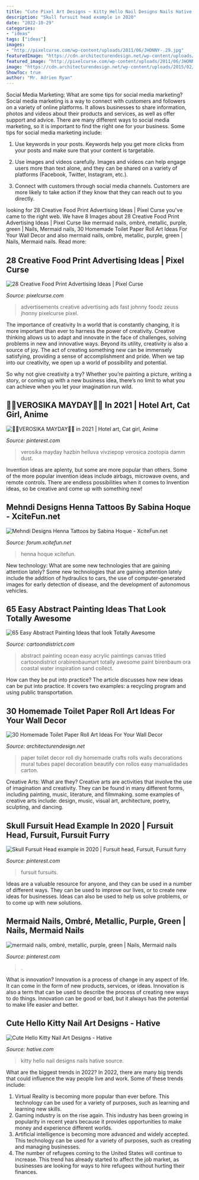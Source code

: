 ```yaml
---
title: "Cute Pixel Art Designs ~ Kitty Hello Nail Designs Nails Hative Source"
description: "Skull fursuit head example in 2020"
date: "2022-10-29"
categories:
- "ideas"
tags: ["ideas"]
images:
- "http://pixelcurse.com/wp-content/uploads/2011/06/JHONNY-.29.jpg"
featuredImage: "https://cdn.architecturendesign.net/wp-content/uploads/2015/02/AD-Toilet-Paper-Roll-Wall-Art-4.jpg"
featured_image: "http://pixelcurse.com/wp-content/uploads/2011/06/JHONNY-.29.jpg"
image: "https://cdn.architecturendesign.net/wp-content/uploads/2015/02/AD-Toilet-Paper-Roll-Wall-Art-4.jpg"
ShowToc: true
author: "Mr. Adrien Ryan"
---
```



Social Media Marketing: What are some tips for social media marketing?
Social media marketing is a way to connect with customers and followers on a variety of online platforms. It allows businesses to share information, photos and videos about their products and services, as well as offer support and advice. There are many different ways to social media marketing, so it is important to find the right one for your business. Some tips for social media marketing include:
1. Use keywords in your posts. Keywords help you get more clicks from your posts and make sure that your content is targetable.

2. Use images and videos carefully. Images and videos can help engage users more than text alone, and they can be shared on a variety of platforms (Facebook, Twitter, Instagram, etc.).

3. Connect with customers through social media channels. Customers are more likely to take action if they know that they can reach out to you directly.

	

		
looking for 28 Creative Food Print Advertising Ideas | Pixel Curse you've came to the right web. We have 8 Images about 28 Creative Food Print Advertising Ideas | Pixel Curse like mermaid nails, ombré, metallic, purple, green | Nails, Mermaid nails, 30 Homemade Toilet Paper Roll Art Ideas For Your Wall Decor and also mermaid nails, ombré, metallic, purple, green | Nails, Mermaid nails. Read more:
		
    
## 28 Creative Food Print Advertising Ideas | Pixel Curse

<img loading=lazy src="http://pixelcurse.com/wp-content/uploads/2011/06/JHONNY-.29.jpg" onerror="this.onerror=null;this.src='https://tse3.mm.bing.net/th?id=OIP.qYaO1XtpFTS85tnXUVDMeQAAAA&amp;pid=15.1';" alt="28 Creative Food Print Advertising Ideas | Pixel Curse">

_Source: pixelcurse.com_

>advertisements creative advertising ads fast johnny foodz zeuss jhonny pixelcurse pixel. 

	

The importance of creativity
In a world that is constantly changing, it is more important than ever to harness the power of creativity. Creative thinking allows us to adapt and innovate in the face of challenges, solving problems in new and innovative ways.
Beyond its utility, creativity is also a source of joy. The act of creating something new can be immensely satisfying, providing a sense of accomplishment and pride. When we tap into our creativity, we open up a world of possibility and potential.

So why not give creativity a try? Whether you’re painting a picture, writing a story, or coming up with a new business idea, there’s no limit to what you can achieve when you let your imagination run wild.

    
## 💖🍦VEROSIKA MAYDAY🍦💖 In 2021 | Hotel Art, Cat Girl, Anime

<img loading=lazy src="https://i.pinimg.com/736x/1c/81/d3/1c81d34cd378f12b9d10de3d5a6f17db.jpg" onerror="this.onerror=null;this.src='https://tse4.mm.bing.net/th?id=OIP.uF4mxQ1mIfZt6kfa7_HsywHaMH&amp;pid=15.1';" alt="💖🍦VEROSIKA MAYDAY🍦💖 in 2021 | Hotel art, Cat girl, Anime">

_Source: pinterest.com_

>verosika mayday hazbin helluva vivziepop verosica zootopia damm dust. 

	

Invention ideas are aplenty, but some are more popular than others. Some of the more popular invention ideas include airbags, microwave ovens, and remote controls. There are endless possibilities when it comes to Invention ideas, so be creative and come up with something new!

    
## Mehndi Designs Henna Tattoos By Sabina Hoque - XciteFun.net

<img loading=lazy src="https://img.xcitefun.net/users/2014/11/365781,xcitefun-henna-tattoos-4.jpg" onerror="this.onerror=null;this.src='https://tse4.mm.bing.net/th?id=OIP.4j_JoEBWJKbhQXu6YvNR3QHaMI&amp;pid=15.1';" alt="Mehndi Designs Henna Tattoos by Sabina Hoque - XciteFun.net">

_Source: forum.xcitefun.net_

>henna hoque xcitefun. 

	

New technology: What are some new technologies that are gaining attention lately?
Some new technologies that are gaining attention lately include the addition of hydraulics to cars, the use of computer-generated images for early detection of disease, and the development of autonomous vehicles.

    
## 65 Easy Abstract Painting Ideas That Look Totally Awesome

<img loading=lazy src="http://www.cartoondistrict.com/wp-content/uploads/2017/06/Easy-Abstract-Painting-Ideas00017.jpg" onerror="this.onerror=null;this.src='https://tse1.mm.bing.net/th?id=OIP.wnyrxSliWJdPeoQOXam_DAAAAA&amp;pid=15.1';" alt="65 Easy Abstract Painting Ideas that look Totally Awesome">

_Source: cartoondistrict.com_

>abstract painting ocean easy acrylic paintings canvas titled cartoondistrict orabirenbaumart totally awesome paint birenbaum ora coastal water inspiration sand collect. 

	

How can they be put into practice?
The article discusses how new ideas can be put into practice. It covers two examples: a recycling program and using public transportation.

    
## 30 Homemade Toilet Paper Roll Art Ideas For Your Wall Decor

<img loading=lazy src="https://cdn.architecturendesign.net/wp-content/uploads/2015/02/AD-Toilet-Paper-Roll-Wall-Art-4.jpg" onerror="this.onerror=null;this.src='https://tse1.mm.bing.net/th?id=OIP.T1FCiO2opA9nTT4ty2VGigHaHa&amp;pid=15.1';" alt="30 Homemade Toilet Paper Roll Art Ideas For Your Wall Decor">

_Source: architecturendesign.net_

>paper toilet decor roll diy homemade crafts rolls walls decorations mural tubes papel decoration beautify con rollos easy manualidades carton. 

	

Creative Arts: What are they?
Creative arts are activities that involve the use of imagination and creativity. They can be found in many different forms, including painting, music, literature, and filmmaking. some examples of creative arts include: design, music, visual art, architecture, poetry, sculpting, and dancing.

    
## Skull Fursuit Head Example In 2020 | Fursuit Head, Fursuit, Fursuit Furry

<img loading=lazy src="https://i.pinimg.com/736x/e0/ba/8b/e0ba8bf1e9fb5deb66892e05f408c3ae.jpg" onerror="this.onerror=null;this.src='https://tse2.mm.bing.net/th?id=OIP.A_NL0wfzAHJoPPiuXBk1_gHaJ4&amp;pid=15.1';" alt="Skull Fursuit Head example in 2020 | Fursuit head, Fursuit, Fursuit furry">

_Source: pinterest.com_

>fursuit fursuits. 

	

Ideas are a valuable resource for anyone, and they can be used in a number of different ways. They can be used to improve our lives, or to create new ideas for businesses. Ideas can also be used to help us solve problems, or to come up with new solutions.

    
## Mermaid Nails, Ombré, Metallic, Purple, Green | Nails, Mermaid Nails

<img loading=lazy src="https://i.pinimg.com/736x/ed/08/de/ed08de38a8e0f9178b0f12f8cd74e9d0.jpg" onerror="this.onerror=null;this.src='https://tse4.mm.bing.net/th?id=OIP.nU2ZVlipgPve2v1oL4FS5wHaJ3&amp;pid=15.1';" alt="mermaid nails, ombré, metallic, purple, green | Nails, Mermaid nails">

_Source: pinterest.com_

>. 

	

What is innovation?
Innovation is a process of change in any aspect of life. It can come in the form of new products, services, or ideas. Innovation is also a term that can be used to describe the process of creating new ways to do things. Innovation can be good or bad, but it always has the potential to make life easier and better.

    
## Cute Hello Kitty Nail Art Designs - Hative

<img loading=lazy src="https://hative.com/wp-content/uploads/2015/01/hello-kitty-nails/11-cute-hello-kitty-nail-art-designs.jpg" onerror="this.onerror=null;this.src='https://tse1.mm.bing.net/th?id=OIP.2Hg5-pVNES-kXwi3iHD3OAHaJ4&amp;pid=15.1';" alt="Cute Hello Kitty Nail Art Designs - Hative">

_Source: hative.com_

>kitty hello nail designs nails hative source. 

	

What are the biggest trends in 2022?
In 2022, there are many big trends that could influence the way people live and work. Some of these trends include: 
1) Virtual Reality is becoming more popular than ever before. This technology can be used for a variety of purposes, such as learning and learning new skills. 
2) Gaming industry is on the rise again. This industry has been growing in popularity in recent years because it provides opportunities to make money and experience different worlds. 
3) Artificial intelligence is becoming more advanced and widely accepted. This technology can be used for a variety of purposes, such as creating and managing businesses. 
4) The number of refugees coming to the United States will continue to increase. This trend has already started to affect the job market, as businesses are looking for ways to hire refugees without hurting their finances.

